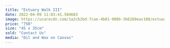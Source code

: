 ```yaml
---
title: "Estuary Walk III"
date: 2022-04-09 11:03:41.504683
image: https://ucarecdn.com/1a2cb2bd-7cae-4b01-908b-3b6269eac188/estuary-walk-iii.jpg
price: "750"
size: "45 x 35cm"
sold: "Contact Us"
media: "Oil and Wax on Canvas"
---
```


